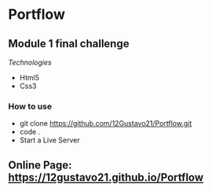 # Portflow

## Module 1 final challenge

*Technologies*

+ Html5
+ Css3


### How to use
 
 - git clone https://github.com/12Gustavo21/Portflow.git
 - code .
 - Start a Live Server
 
 ## Online Page: https://12gustavo21.github.io/Portflow

